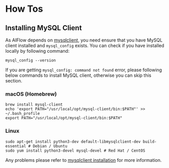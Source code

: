 # How Tos

## Installing MySQL Client

As AIFlow depends on [mysqlclient](https://github.com/PyMySQL/mysqlclient), you need ensure that you have MySQL client installed and `mysql_config` exists. You can check if you have installed locally by following command:

```
mysql_config --version
```

If you are getting `mysql_config: command not found` error, please following below commands to install MySQL client, otherwise you can skip this section.

### macOS (Homebrew)

```
brew install mysql-client
echo 'export PATH="/usr/local/opt/mysql-client/bin:$PATH"' >> ~/.bash_profile
export PATH="/usr/local/opt/mysql-client/bin:$PATH"
```

### Linux

```
sudo apt-get install python3-dev default-libmysqlclient-dev build-essential # Debian / Ubuntu
sudo yum install python3-devel mysql-devel # Red Hat / CentOS
```

Any problems please refer to [mysqlclient installation](https://github.com/PyMySQL/mysqlclient#install) for more information.
